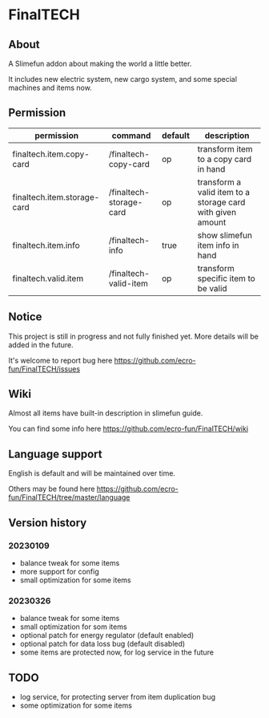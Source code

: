 
# FinalTECH


## About


A Slimefun addon about making the world a little better.

It includes new electric system, new cargo system, and some special machines and items now.

## Permission

| permission | command | default | description |
| ---------- | ------- | ------- | ----------- |
| finaltech.item.copy-card | /finaltech-copy-card | op | transform item to a copy card in hand |
| finaltech.item.storage-card | /finaltech-storage-card | op | transform a valid item to a storage card with given amount |
| finaltech.item.info | /finaltech-info | true | show slimefun item info in hand |
| finaltech.valid.item | /finaltech-valid-item | op | transform specific item to be valid |

## Notice

This project is still in progress and not fully finished yet. More details will be added in the future.

It's welcome to report bug here <https://github.com/ecro-fun/FinalTECH/issues>

## Wiki

Almost all items have built-in description in slimefun guide.

You can find some info here <https://github.com/ecro-fun/FinalTECH/wiki>

## Language support

English is default and will be maintained over time.

Others may be found here <https://github.com/ecro-fun/FinalTECH/tree/master/language>

## Version history

### 20230109

+ balance tweak for some items
+ more support for config
+ small optimization for some items

### 20230326

+ balance tweak for some items
+ small optimization for som items
+ optional patch for energy regulator (default enabled)
+ optional patch for data loss bug (default disabled)
+ some items are protected now, for log service in the future

## TODO

+ log service, for protecting server from item duplication bug
+ some optimization for some items
